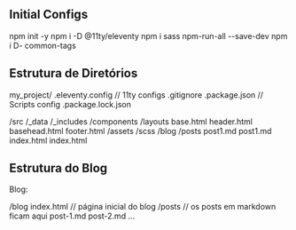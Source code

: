 ## Initial Configs

npm init -y
npm i -D @11ty/eleventy 
npm i sass npm-run-all --save-dev
npm i D- common-tags

## Estrutura de Diretórios

my_project/
.eleventy.config // 11ty configs
.gitignore
.package.json // Scripts config
.package.lock.json

 /src
  /_data
  /_includes
    /components
    /layouts
     base.html
    header.html
    basehead.html
    footer.html
  /assets
  /scss
  /blog
   /posts
    post1.md
    post1.md
   index.html
  index.html

## Estrutura do Blog

Blog:

/blog
index.html // página inicial do blog
 /posts // os posts em markdown ficam aqui
  post-1.md
  post-2.md
  ...

